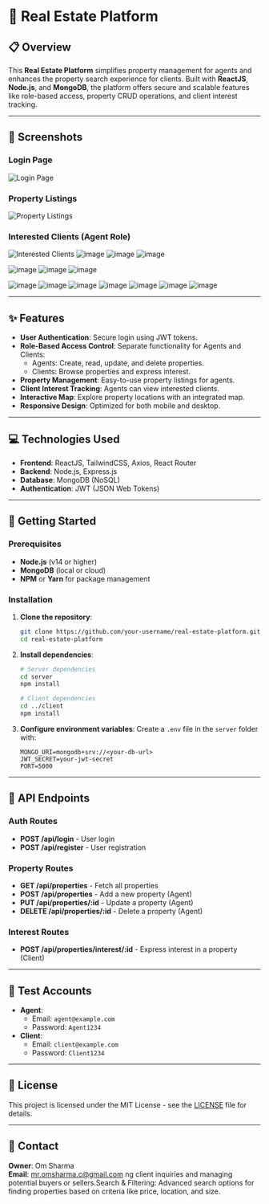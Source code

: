# 🏡 Real Estate Platform

## 📋 Overview
This **Real Estate Platform** simplifies property management for agents and enhances the property search experience for clients. Built with **ReactJS**, **Node.js**, and **MongoDB**, the platform offers secure and scalable features like role-based access, property CRUD operations, and client interest tracking.

---

## 📸 Screenshots
### Login Page
![Login Page](https://via.placeholder.com/800x400)

### Property Listings
![Property Listings](https://via.placeholder.com/800x400)

### Interested Clients (Agent Role)
![Interested Clients](https://via.placeholder.com/800x400)
![image](https://github.com/user-attachments/assets/10d87d9c-9a17-4cd6-9170-65cee5bdc5d8)
![image](https://github.com/user-attachments/assets/fbf53dec-1411-4079-8bac-c747fcd2da9d)
![image](https://github.com/user-attachments/assets/91d54b6c-9c02-451c-b958-b4327b6c7d87)


![image](https://github.com/user-attachments/assets/acfc0d52-7aa2-412c-ad71-3b80915e17c0)
![image](https://github.com/user-attachments/assets/48cbc8f3-7fc7-4d4c-8396-869b6593c077)
![image](https://github.com/user-attachments/assets/026dcce3-09c8-4643-b9d2-244afc2e906d)

![image](https://github.com/user-attachments/assets/03f81d0e-5276-4636-81f6-7934dc9d11fc)
![image](https://github.com/user-attachments/assets/dcb13de4-bd3a-4573-9076-21dfc38bd435)
![image](https://github.com/user-attachments/assets/4fd712d5-ca29-445f-8716-d7afe40ccd8b)
![image](https://github.com/user-attachments/assets/c7f1ae54-1be6-42ad-89f9-bf871e2e514f)
![image](https://github.com/user-attachments/assets/7f35edc8-5c78-40a3-8425-06b2d9277a01)
![image](https://github.com/user-attachments/assets/c733e2ba-ccd8-4f11-b986-4d7444d607ee)
![image](https://github.com/user-attachments/assets/7b7f4bb5-acc1-49dc-b043-c14b0e26e19e)

---

## ✨ Features
- **User Authentication**: Secure login using JWT tokens.
- **Role-Based Access Control**: Separate functionality for Agents and Clients:
  - Agents: Create, read, update, and delete properties.
  - Clients: Browse properties and express interest.
- **Property Management**: Easy-to-use property listings for agents.
- **Client Interest Tracking**: Agents can view interested clients.
- **Interactive Map**: Explore property locations with an integrated map.
- **Responsive Design**: Optimized for both mobile and desktop.

---

## 💻 Technologies Used
- **Frontend**: ReactJS, TailwindCSS, Axios, React Router
- **Backend**: Node.js, Express.js
- **Database**: MongoDB (NoSQL)
- **Authentication**: JWT (JSON Web Tokens)

---


## 🚀 Getting Started

### Prerequisites
- **Node.js** (v14 or higher)
- **MongoDB** (local or cloud)
- **NPM** or **Yarn** for package management

### Installation
1. **Clone the repository**:
    ```bash
    git clone https://github.com/your-username/real-estate-platform.git
    cd real-estate-platform
    ```

2. **Install dependencies**:
    ```bash
    # Server dependencies
    cd server
    npm install

    # Client dependencies
    cd ../client
    npm install
    ```

3. **Configure environment variables**:
    Create a `.env` file in the `server` folder with:
    ```plaintext
    MONGO_URI=mongodb+srv://<your-db-url>
    JWT_SECRET=your-jwt-secret
    PORT=5000
    ```

---

## 📡 API Endpoints

### Auth Routes
- **POST /api/login** - User login
- **POST /api/register** - User registration

### Property Routes
- **GET /api/properties** - Fetch all properties
- **POST /api/properties** - Add a new property (Agent)
- **PUT /api/properties/:id** - Update a property (Agent)
- **DELETE /api/properties/:id** - Delete a property (Agent)

### Interest Routes
- **POST /api/properties/interest/:id** - Express interest in a property (Client)

---

## 🧪 Test Accounts
- **Agent**: 
  - Email: `agent@example.com`
  - Password: `Agent1234`
- **Client**: 
  - Email: `client@example.com`
  - Password: `Client1234`

---

## 📜 License
This project is licensed under the MIT License - see the [LICENSE](LICENSE) file for details.

---

## 📧 Contact
**Owner**: Om Sharma  
**Email**: [mr.omsharma.c@gmail.com](mailto:mr.omsharma.c@gmail.com)
ng client inquiries and managing potential buyers or sellers.Search & Filtering: Advanced search options for finding properties based on criteria like price, location, and size.

